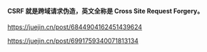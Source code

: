 #### CSRF 就是跨域请求伪造，英文全称是 Cross Site Request Forgery。



https://juejin.cn/post/6844904162451439624



https://juejin.cn/post/6991759340071813134